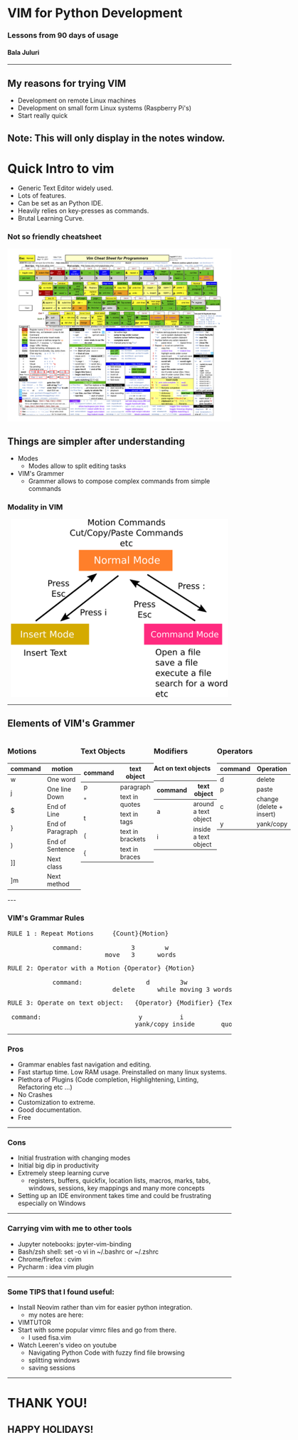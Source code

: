 <style>
.container{
    display: flex;
}
.col{
    flex: 1;
}
</style>

# VIM for Python Development
### Lessons from 90 days of usage

#### Bala Juluri

---
## My reasons for trying VIM

- Development on remote Linux machines
- Development on small form Linux systems (Raspberry Pi's)
- Start really quick 

Note:
This will only display in the notes window.
---
# Quick Intro to vim 

- Generic Text Editor widely used.
- Lots of features.
- Can be set as an Python IDE. 
- Heavily relies on key-presses as commands.
- Brutal Learning Curve.


### Not so friendly cheatsheet
<img src = "lib/images/vim_cheat_sheet_for_programmers_screen.png">


## Things are simpler after understanding 

- Modes 
    - Modes allow to split editing tasks
- VIM's Grammer 
    - Grammer allows to compose complex commands from simple commands 


### Modality in VIM
<center>
<img src = "/lib/images/vim-modes_simple.svg.png" height = 400>
</center>

---
## Elements of VIM's Grammer

 
<div class = "container">
<div class="col">
<h3>Motions</h3>

|command| motion |
|---------|--------|
| w | One word|
| j | One line Down |
| $ | End of Line |    
| } | End of Paragraph|    
| ) | End of Sentence|
| ]]| Next class |
| ]m| Next method|

</div>

<div class="col">
<h3>Text Objects</h3>

|command| text object|
|---------|--------|
| p | paragraph|
| " | text in quotes|
| t | text in tags|    
| ( | text in brackets|
| { | text in braces|

</div>

<div class="col">
<h3>Modifiers</h3>
<h4>Act on text objects</h4>

|command| text object|
|---------|--------|
| a | around a text object|
| i | inside a text object|

</div>

<div class="col">
<h3>Operators</h3>
   
|command| Operation|
|---------|--------|
| d | delete |
| p | paste |
| c | change (delete + insert)|    
| y | yank/copy|    


</div>

</div>
---

### VIM's Grammar Rules

<pre class = "fragment">
RULE 1 : Repeat Motions     {Count}{Motion}
          
            command:             3        w 
                          move   3      words 
</pre>

<pre class = "fragment">
RULE 2: Operator with a Motion {Operator} {Motion} 

            command:                 d        3w
                            delete      while moving 3 words
</pre>

<pre class ="fragment">
RULE 3: Operate on text object:   {Operator} {Modifier} {Text object} 

 command:                          y          i             "
                                  yank/copy inside       quoted strings
</pre>                           

---
### Pros
- Grammar enables fast navigation and editing. 
- Fast startup time. Low RAM usage. Preinstalled on many linux systems.
- Plethora of Plugins (Code completion, Highlightening, Linting, Refactoring etc ...)
- No Crashes 
- Customization to extreme.
- Good documentation.
- Free

---
### Cons
- Initial frustration with changing modes
- Initial big dip in productivity
- Extremely steep learning curve 
    - registers, buffers, quickfix, location lists, 
     macros, marks, tabs, windows, sessions, key mappings
     and many more concepts
- Setting up an IDE environment takes time and could be frustrating especially on Windows

---
### Carrying vim with me to other tools 
- Jupyter notebooks: jpyter-vim-binding
- Bash/zsh shell: set -o vi in ~/.bashrc or ~/.zshrc
- Chrome/firefox : cvim
- Pycharm : idea vim plugin


--- 
### Some TIPS that I found useful:

- Install Neovim rather than vim for easier python integration. 
    - my notes are here: 
- VIMTUTOR
- Start with some popular vimrc files and go from there.
    - I used fisa.vim
- Watch Leeren's video on youtube
    - Navigating Python Code with fuzzy find file browsing
    - splitting windows
    - saving sessions

---
# THANK YOU!
## HAPPY HOLIDAYS!

